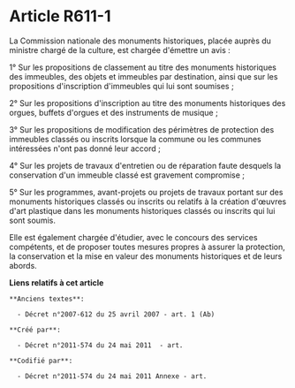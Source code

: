 # Article R611-1

La Commission nationale des monuments historiques, placée auprès du ministre chargé de la culture, est chargée d'émettre un
avis :

1° Sur les propositions de classement au titre des monuments historiques des immeubles, des objets et immeubles par
destination, ainsi que sur les propositions d'inscription d'immeubles qui lui sont soumises ;

2° Sur les propositions d'inscription au titre des monuments historiques des orgues, buffets d'orgues et des instruments de
musique ;

3° Sur les propositions de modification des périmètres de protection des immeubles classés ou inscrits lorsque la commune ou
les communes intéressées n'ont pas donné leur accord ;

4° Sur les projets de travaux d'entretien ou de réparation faute desquels la conservation d'un immeuble classé est gravement
compromise ;

5° Sur les programmes, avant-projets ou projets de travaux portant sur des monuments historiques classés ou inscrits ou
relatifs à la création d'œuvres d'art plastique dans les monuments historiques classés ou inscrits qui lui sont soumis.

Elle est également chargée d'étudier, avec le concours des services compétents, et de proposer toutes mesures propres à
assurer la protection, la conservation et la mise en valeur des monuments historiques et de leurs abords.

**Liens relatifs à cet article**

	**Anciens textes**:

	  - Décret n°2007-612 du 25 avril 2007 - art. 1 (Ab)

	**Créé par**:

	  - Décret n°2011-574 du 24 mai 2011  - art.

	**Codifié par**:

	  - Décret n°2011-574 du 24 mai 2011 Annexe - art.

